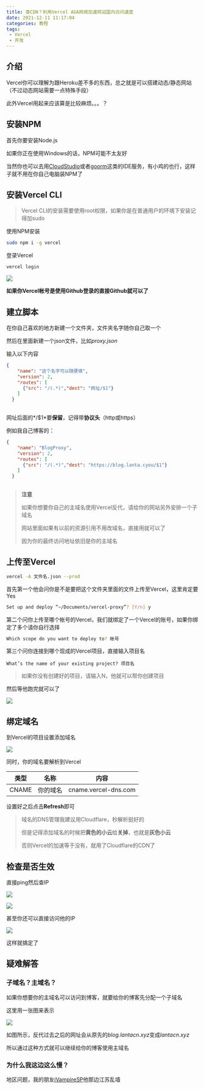 ```yaml
---
title: 类CDN？利用Vercel AGA网络加速网站国内访问速度
date: 2021-12-11 11:17:04
categories: 教程
tags: 
 - Vercel
 - 开发
---
```


## 介绍

Vercel你可以理解为跟Heroku差不多的东西，总之就是可以搭建动态/静态网站（不过动态网站需要一点特殊手段）

此外Vercel用起来应该算是比较麻烦。。。？

## 安装NPM

首先你要安装Node.js

如果你正在使用Windows的话，NPM可能不太友好

当然你也可以去用[CloudStudio](https://cloudstudio.net/)或者[goorm](https://ide.goorm.io/)这类的IDE服务，有小鸡的也行，这样子就不用在你自己电脑装NPM了

## 安装Vercel CLI

>Vercel CLI的安装需要使用root权限，如果你是在普通用户的环境下安装记得加sudo

使用NPM安装

~~~bash
sudo npm i -g vercel
~~~

登录Vercel

~~~bash
vercel login
~~~

![](https://pic.lanta.cyou/img/20220326073022.png)

**如果你Vercel帐号是使用Github登录的直接Github就可以了**

## 建立脚本

在你自己喜欢的地方新建一个文件夹，文件夹名字随你自己取一个

然后在里面新建一个json文件，比如*proxy.json*

输入以下内容

~~~json
{
    "name": "这个名字可以随便填",
    "version": 2,
    "routes": [
      {"src": "/(.*)","dest": "网址/$1"}
    ]
  }
  
~~~

网址后面的*/$1*要**保留**，记得带**协议头**（http或https）

例如我自己博客的：

~~~json
{
    "name": "BlogProxy",
    "version": 2,
    "routes": [
      {"src": "/(.*)","dest": "https://blog.lanta.cyou/$1"}
    ]
  }
  
~~~

<div class="warning">

>**注意**
>
>如果你想要你自己的主域名使用Vercel反代，请给你的网站另外安排一个子域名
>
>网站里面如果有以前的资源引用不用改域名，直接用就可以了
>
>因为你的最终访问地址依旧是你的主域名

</div>

## 上传至Vercel

~~~bash
vercel -A 文件名.json --prod
~~~

首先第一个他会问你是不是要把这个文件夹里面的文件上传至Vercel，这里肯定要Yes

~~~bash
Set up and deploy “~/Documents/vercel-proxy”? [Y/n] y
~~~

第二个问你上传至哪个帐号的Vercel，我们就绑定了一个Vercel的账号，如果你绑定了多个请你自行选择

~~~bash
Which scope do you want to deploy to? 帐号
~~~

第三个问你连接到哪个现成的Vercel项目，直接输入项目名

~~~
What’s the name of your existing project? 项目名
~~~

<div class="info">

>如果你没有创建好的项目，请输入N，他就可以帮你创建项目

</div>

然后等他跑完就可以了

![](https://pic.lanta.cyou/img/20220326073500.png)

## 绑定域名

到Vercel的项目设置添加域名

![](https://pic.lanta.cyou/img/2021-12-11_11-42.png)

同时，你的域名要解析到Vercel

| 类型  | 名称     | 内容                 |
| ----- | -------- | -------------------- |
| CNAME | 你的域名 | cname.vercel-dns.com |

设置好之后点击**Refresh**即可

>域名的DNS管理我建议用Cloudflare，秒解析挺好的
>
>但是记得添加域名的时候把**黄色的小云**给**关掉**，也就是**灰色小云**
>
>否则Vercel的加速等于没有，就用了Cloudflare的CDN了

## 检查是否生效

直接ping然后查IP

![](https://pic.lanta.cyou/img/2021-12-11_12-01_1.png)

![](https://pic.lanta.cyou/img/2021-12-11_12-03.png)

甚至你还可以直接访问他的IP

![](https://pic.lanta.cyou/img/2021-12-11_12-03_1.png)

这样就搞定了

## 疑难解答

### 子域名？主域名？

如果你想要你的主域名可以访问到博客，就要给你的博客先分配一个子域名

这里用一张图来表示

![](https://pic.lanta.cyou/img/2021-12-11_11-41.png)

如图所示，反代过去之后的网址会从原先的*blog.lantacn.xyz*变成*lantacn.xyz*

所以通过这种方式就可以继续给你的博客使用主域名

### 为什么我这边这么慢？

地区问题，我的朋友[iVampireSP](https://ivampiresp.com/)他那边江苏乱墙

